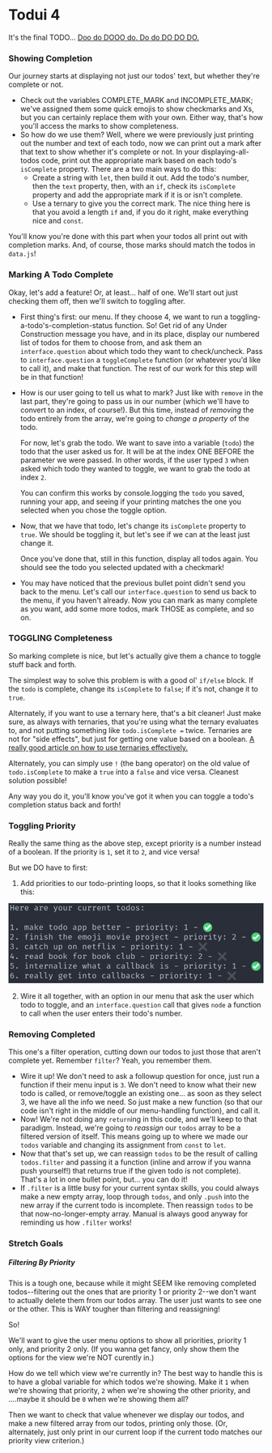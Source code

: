 # Todui 4

It's the final TODO... [Doo do DOOO do. Do do DO DO DO.](https://www.youtube.com/watch?v=9jK-NcRmVcw)


### Showing Completion

Our journey starts at displaying not just our todos' text, but whether they're complete or not.

* Check out the variables COMPLETE_MARK and INCOMPLETE_MARK; we've assigned them some quick emojis to show checkmarks and Xs, but you can certainly replace them with your own. Either way, that's how you'll access the marks to show completeness.
* So how do we use them? Well, where we were previously just printing out the number and text of each todo, now we can print out a mark after that text to show whether it's complete or not. In your displaying-all-todos code, print out the appropriate mark based on each todo's `isComplete` property. There are a two main ways to do this:
  * Create a string with `let`, then build it out. Add the todo's number, then the `text` property, then, with an `if`, check its `isComplete` property and add the appropriate mark if it is or isn't complete.
  * Use a ternary to give you the correct mark. The nice thing here is that you avoid a length `if` and, if you do it right, make everything nice and `const`.
  
You'll know you're done with this part when your todos all print out with completion marks. And, of course, those marks should match the todos in `data.js`!


### Marking A Todo Complete

Okay, let's add a feature! Or, at least... half of one. We'll start out just checking them off, then we'll switch to toggling after.

* First thing's first: our menu. If they choose 4, we want to run a toggling-a-todo's-completion-status function. So! Get rid of any Under Construction message you have, and in its place, display our numbered list of todos for them to choose from, and ask them an `interface.question` about which todo they want to check/uncheck. Pass to `interface.question` a `toggleComplete` function (or whatever you'd like to call it), and make that function. The rest of our work for this step will be in that function!
* How is our user going to tell us what to mark? Just like with `remove` in the last part, they're going to pass us in our number (which we'll have to convert to an index, of course!). But this time, instead of _removing_ the todo entirely from the array, we're going to _change a property_ of the todo.

  For now, let's grab the todo. We want to save into a variable (`todo`) the todo that the user asked us for. It will be at the index ONE BEFORE the parameter we were passed. In other words, if the user typed `3` when asked which todo they wanted to toggle, we want to grab the todo at index `2`.
  
  You can confirm this works by console.logging the `todo` you saved, running your app, and seeing if your printing matches the one you selected when you chose the toggle option.
  
* Now, that we have that todo, let's change its `isComplete` property to `true`. We should be toggling it, but let's see if we can at the least just change it.
  
  Once you've done that, still in this function, display all todos again. You should see the todo you selected updated with a checkmark!

* You may have noticed that the previous bullet point didn't send you back to the menu. Let's call our `interface.question` to send us back to the menu, if you haven't already. Now you can mark as many complete as you want, add some more todos, mark THOSE as complete, and so on.


### TOGGLING Completeness

So marking complete is nice, but let's actually give them a chance to toggle stuff back and forth.

The simplest way to solve this problem is with a good ol' `if/else` block. If the `todo` is complete, change its `isComplete` to `false`; if it's not, change it to `true`.

  Alternately, if you want to use a ternary here, that's a bit cleaner! Just make sure, as always with ternaries, that you're using what the ternary evaluates to, and not putting something like `todo.isComplete =` twice. Ternaries are not for "side effects", but just for getting one value based on a boolean. [A really good article on how to use ternaries effectively.](https://blog.webdevsimplified.com/2020-05/ternary-operator/)
  
  Alternately, you can simply use `!` (the bang operator) on the old value of `todo.isComplete` to make a `true` into a `false` and vice versa. Cleanest solution possible!

  Any way you do it, you'll know you've got it when you can toggle a todo's completion status back and forth!
  
  
### Toggling Priority

Really the same thing as the above step, except priority is a number instead of a boolean. If the priority is `1`, set it to `2`, and vice versa!

But we DO have to first:

1. Add priorities to our todo-printing loops, so that it looks something like this:

  ![picture of a full list of todos with priorities printed just before completion marks](./assets/todos-with-priorities.png)

2. Wire it all together, with an option in our menu that ask the user which todo to toggle, and an `interface.question` call that gives `node` a function to call when the user enters their todo's number.


### Removing Completed

This one's a filter operation, cutting down our todos to just those that aren't complete yet. Remember `filter`? Yeah, you remember them.

* Wire it up! We don't need to ask a followup question for once, just run a function if their menu input is `3`. We don't need to know what their new todo is called, or remove/toggle an existing one... as soon as they select 3, we have all the info we need. So just make a new function (so that our code isn't right in the middle of our menu-handling function), and call it.
* Now! We're not doing any `return`ing in this code, and we'll keep to that paradigm. Instead, we're going to _reassign_ our `todos` array to be a filtered version of itself. This means going up to where we made our `todos` variable and changing its assignment from `const` to `let`.
* Now that that's set up, we can reassign `todos` to be the result of calling `todos.filter` and passing it a function (inline and arrow if you wanna push yourself!) that returns true if the given todo is not complete). That's a lot in one bullet point, but... you can do it!
* If `.filter` is a little busy for your current syntax skills, you could always make a new empty array, loop through `todos`, and only `.push` into the new array if the current todo is incomplete. Then reassign `todos` to be that now-no-longer-empty array. Manual is always good anyway for reminding us how `.filter` works!


### Stretch Goals

##### Filtering By Priority

This is a tough one, because while it might SEEM like removing completed todos--filtering out the ones that are priority 1 or priority 2--we don't want to actually delete them from our todos array. The user just wants to see one or the other. This is WAY tougher than filtering and reassigning!

So! 

We'll want to give the user menu options to show all priorities, priority 1 only, and priority 2 only. (If you wanna get fancy, only show them the options for the view we're NOT curently in.)

How do we tell which view we're currently in? The best way to handle this is to have a global variable for which todos we're showing. Make it `1` when we're showing that priority, `2` when we're showing the other priority, and ....maybe it should be `0` when we're showing them all?

Then we want to check that value whenever we display our todos, and make a new filtered array from our todos, printing only those. (Or, alternately, just only print in our current loop if the current todo matches our priority view criterion.)
